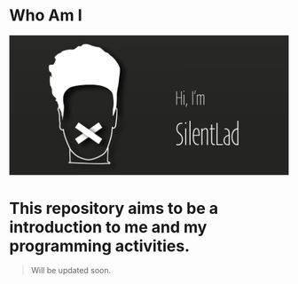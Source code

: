 # Who Am I

<img src="./logo.png"/>

# This repository aims to be a introduction to me and my programming activities.

> Will be updated soon.
